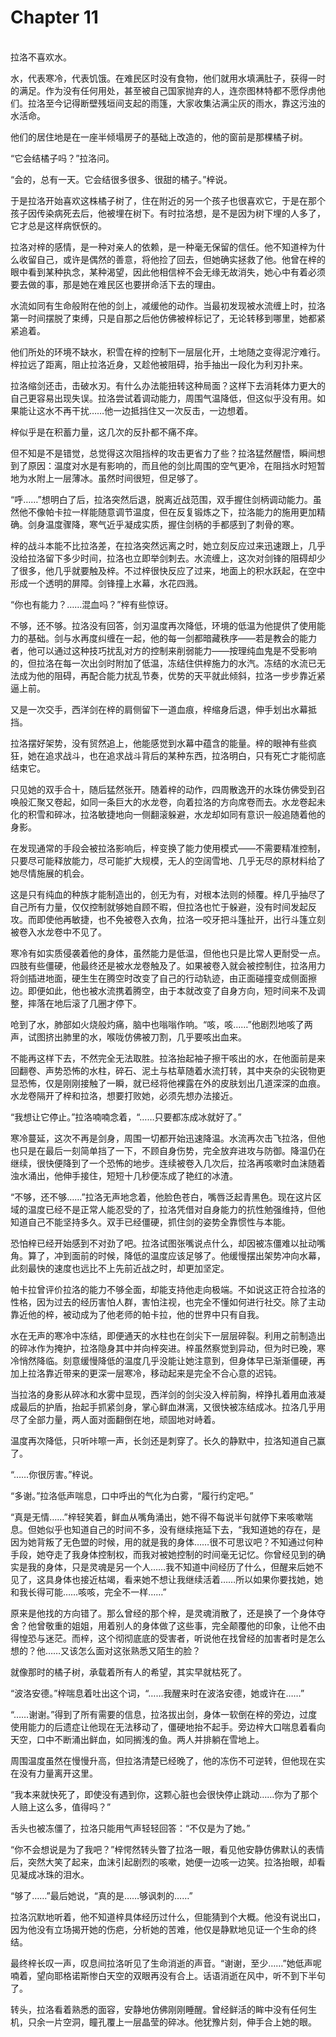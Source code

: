 # Chapter 11

<br>
拉洛不喜欢水。

水，代表寒冷，代表饥饿。在难民区时没有食物，他们就用水填满肚子，获得一时的满足。作为没有任何用处，甚至被自己国家抛弃的人，连奈图林特都不愿俘虏他们。拉洛至今记得断壁残垣间支起的雨篷，大家收集沾满尘灰的雨水，靠这污浊的水活命。

他们的居住地是在一座半倾塌房子的基础上改造的，他的窗前是那棵橘子树。

“它会结橘子吗？”拉洛问。

“会的，总有一天。它会结很多很多、很甜的橘子。”梓说。

于是拉洛开始喜欢这株橘子树了，住在附近的另一个孩子也很喜欢它，于是在那个孩子因传染病死去后，他被埋在树下。有时拉洛想，是不是因为树下埋的人多了，它才总是这样病恹恹的。

拉洛对梓的感情，是一种对亲人的依赖，是一种毫无保留的信任。他不知道梓为什么收留自己，或许是偶然的善意，将他捡了回去，但她确实拯救了他。他曾在梓的眼中看到某种执念，某种渴望，因此他相信梓不会无缘无故消失，她心中有着必须要去做的事，那是她在难民区也要拼命活下去的理由。

水流如同有生命般附在他的剑上，减缓他的动作。当最初发现被水流缠上时，拉洛第一时间摆脱了束缚，只是自那之后他仿佛被梓标记了，无论转移到哪里，她都紧紧追着。

他们所处的环境不缺水，积雪在梓的控制下一层层化开，土地随之变得泥泞难行。梓拉远了距离，阻止拉洛近身，又趁他被阻碍，抬手抽出一段化为利刃扑来。

拉洛缩剑还击，击破水刃。有什么办法能扭转这种局面？这样下去消耗体力更大的自己更容易出现失误。拉洛尝试着调动能力，周围气温降低，但这似乎没有用。如果能让这水不再干扰……他一边抵挡住又一次反击，一边想着。

梓似乎是在积蓄力量，这几次的反扑都不痛不痒。

但不知是不是错觉，总觉得这次阻挡梓的攻击更省力了些？拉洛猛然醒悟，瞬间想到了原因：温度对水是有影响的，而且他的剑比周围的空气更冷，在阻挡水时短暂地为水附上一层薄冰。虽然时间很短，但足够了。

“呼……”想明白了后，拉洛突然后退，脱离近战范围，双手握住剑柄调动能力。虽然他不像帕卡拉一样能随意调节温度，但在反复锻炼之下，拉洛能力的施用更加精确。剑身温度骤降，寒气近乎凝成实质，握住剑柄的手都感到了刺骨的寒。

梓的战斗本能不比拉洛差，在拉洛突然远离之时，她立刻反应过来迅速跟上，几乎没给拉洛留下多少时间，拉洛也立即举剑刺去。水流缠上，这次对剑锋的阻碍却少了很多，他几乎就要触及梓。不过梓很快反应了过来，地面上的积水跃起，在空中形成一个透明的屏障。剑锋撞上水幕，水花四溅。

“你也有能力？……混血吗？”梓有些惊讶。

不够，还不够。拉洛没有回答，剑刃温度再次降低，环境的低温为他提供了使用能力的基础。剑与水再度纠缠在一起，他的每一剑都暗藏秩序——若是教会的能力者，他可以通过这种技巧扰乱对方的控制来削弱能力——按理纯血鬼是不受影响的，但拉洛在每一次出剑时附加了低温，冻结住供梓施力的水汽。冻结的水流已无法成为他的阻碍，再配合能力扰乱节奏，优势的天平就此倾斜，拉洛一步步靠近紧逼上前。

又是一次交手，西洋剑在梓的肩侧留下一道血痕，梓缩身后退，伸手划出水幕抵挡。

拉洛摆好架势，没有贸然追上，他能感觉到水幕中蕴含的能量。梓的眼神有些疯狂，她在追求战斗，也在追求战斗背后的某种东西，拉洛明白，只有死亡才能彻底结束它。

只见她的双手合十，随后猛然张开。随着梓的动作，四周散逸开的水珠仿佛受到召唤般汇聚又卷起，如同一条巨大的水龙卷，向着拉洛的方向席卷而去。水龙卷起未化的积雪和碎冰，拉洛敏捷地向一侧翻滚躲避，水龙却如同有意识一般追随着他的身影。

在发现通常的手段会被拉洛影响后，梓变换了能力使用模式——不需要精准控制，只要尽可能释放能力，尽可能扩大规模，无人的空阔雪地、几乎无尽的原材料给了她尽情施展的机会。

这是只有纯血的种族才能制造出的，创无为有，对根本法则的倾覆。梓几乎抽尽了自己所有力量，仅仅控制就够她自顾不暇，但拉洛也忙于躲避，没有时间发起反攻。而即使他再敏捷，也不免被卷入衣角，拉洛一咬牙把斗篷扯开，出行斗篷立刻被卷入水龙卷中不见了。

寒冷有如实质侵袭着他的身体，虽然能力是低温，但他也只是比常人更耐受一点。四肢有些僵硬，他最终还是被水龙卷触及了。如果被卷入就会被控制住，拉洛用力将剑插进地面，硬生生在腾空时改变了自己的行动轨迹，由正面碰撞变成侧面擦边。即便如此，他也被水流携着腾空，由于本就改变了自身方向，短时间来不及调整，摔落在地后滚了几圈才停下。

呛到了水，肺部如火烧般灼痛，脑中也嗡嗡作响。“咳，咳……”他剧烈地咳了两声，试图挤出肺里的水，喉咙仿佛被刀割，几乎要咳出血来。

不能再这样下去，不然完全无法取胜。拉洛抬起袖子擦干咳出的水，在他面前是来回翻卷、声势恐怖的水柱，碎石、泥土与枯草随着水流打转，其中夹杂的尖锐物更显恐怖，仅是刚刚接触了一瞬，就已经将他裸露在外的皮肤划出几道深深的血痕。水龙卷隔开了梓和拉洛，想要打败她，必须先想办法接近。

“我想让它停止。”拉洛喃喃念着，“……只要都冻成冰就好了。”

寒冷蔓延，这次不再是剑身，周围一切都开始迅速降温。水流再次击飞拉洛，但他也只是在最后一刻简单挡了一下，不顾自身伤势，完全放弃进攻与防御。降温仍在继续，很快便降到了一个恐怖的地步。连续被卷入几次后，拉洛再咳嗽时血沫随着浊水涌出，他伸手接住，短短十几秒便冻成了艳红的冰渣。

“不够，还不够……”拉洛无声地念着，他脸色苍白，嘴唇泛起青黑色。现在这片区域的温度已经不是正常人能忍受的了，拉洛凭借对自身能力的抗性勉强维持，但他知道自己不能坚持多久。双手已经僵硬，抓住剑的姿势全靠惯性与本能。

恐怕梓已经开始感到不对劲了吧。拉洛试图张嘴说点什么，却因被冻僵难以扯动嘴角。算了，冲到面前的时候，降低的温度应该足够了。他缓慢摆出架势冲向水幕，此刻最快的速度也远比不上先前近战之时，却更加坚定。

帕卡拉曾评价拉洛的能力不够全面，却能支持他走向极端。不如说这正符合拉洛的性格，因为过去的经历害怕人群，害怕注视，也完全不懂如何进行社交。除了主动靠近他的梓，被动成为了他老师的帕卡拉，他的世界中只有自我。

水在无声的寒冷中冻结，即便通天的水柱也在剑尖下一层层碎裂。利用之前制造出的碎冰作为掩护，拉洛隐身其中并向梓突进。梓虽然察觉到异动，但为时已晚，寒冷悄然降临。刻意缓慢降低的温度几乎没能让她注意到，但身体早已渐渐僵硬，再加上拉洛靠近带来的更深一层寒冷，移动起来是完全不合心意的迟钝。

当拉洛的身影从碎冰和水雾中显现，西洋剑的剑尖没入梓前胸，梓挣扎着用血液凝成最后的护盾，抬起手抓紧剑身，掌心鲜血淋漓，又很快被冻结成冰。拉洛几乎用尽了全部力量，两人面对面翻倒在地，顽固地对峙着。

温度再次降低，只听咔嚓一声，长剑还是刺穿了。长久的静默中，拉洛知道自己赢了。

“……你很厉害。”梓说。

“多谢。”拉洛低声喘息，口中呼出的气化为白雾，“履行约定吧。”

“真是无情……”梓轻笑着，鲜血从嘴角涌出，她不得不每说半句就停下来咳嗽喘息。但她似乎也知道自己的时间不多，没有继续拖延下去，“我知道她的存在，是因为她背叛了无色盟的时候，用的就是我的身体……很不可思议吧？不知通过何种手段，她夺走了我身体控制权，而我对被她控制的时间毫无记忆。你曾经见到的确实是我的身体，只是灵魂是另一个人……我不知道中间经历了什么，但醒来后她不见了，这具身体也接近枯竭，看来她不想让我继续活着……所以如果你要找她，她和我长得可能……咳咳，完全不一样……”

原来是他找的方向错了。那么曾经的那个梓，是灵魂消散了，还是换了一个身体夺舍？他曾敬重的姐姐，用着别人的身体做了这些事，完全颠覆他的印象，让他不由得惶恐与迷茫。而梓，这个彻彻底底的受害者，听说他在找曾经的加害者时是怎么想的？他……又该怎么面对这张熟悉又陌生的脸？

就像那时的橘子树，承载着所有人的希望，其实早就枯死了。

“波洛安德。”梓喘息着吐出这个词，“……我醒来时在波洛安德，她或许在……”

“……谢谢。”得到了所有需要的信息，拉洛拔出剑，身体一软倒在梓的旁边，过度使用能力的后遗症让他现在无法移动了，僵硬地抬不起手。旁边梓大口喘息着看向天空，口中不断涌出鲜血，如同搁浅的鱼。两人并排躺在雪地上。

周围温度虽然在慢慢升高，但拉洛清楚已经晚了，他的冻伤不可逆转，但他现在实在没有力量离开这里。

“我本来就快死了，即使没有遇到你，这颗心脏也会很快停止跳动……你为了那个人赔上这么多，值得吗？”

舌头也被冻僵了，拉洛只能用气声轻轻回答：“不仅是为了她。”

“你不会想说是为了我吧？”梓愕然转头瞥了拉洛一眼，看见他安静仿佛默认的表情后，突然大笑了起来，血沫引起剧烈的咳嗽，她便一边咳一边笑。拉洛抬眼，却看见凝成冰珠的泪水。

“够了……”最后她说，“真的是……够讽刺的……”

拉洛沉默地听着，他不知道梓具体经历过什么，但能猜到个大概。他没有说出口，因为他没有立场揭开她的伤疤，分析她的苦难，他仅是静默地见证一个生命的终结。

最终梓长叹一声，叹息间拉洛听见了生命消逝的声音。“谢谢，至少……”她低声呢喃着，望向耶格诺斯惨白天空的双眼再没有合上。话语消逝在风中，听不到下半句了。

转头，拉洛看着熟悉的面容，安静地仿佛刚刚睡醒。曾经鲜活的眸中没有任何生机，只余一片空洞，瞳孔覆上一层晶莹的碎冰。他犹豫片刻，伸手合上她的眼。
